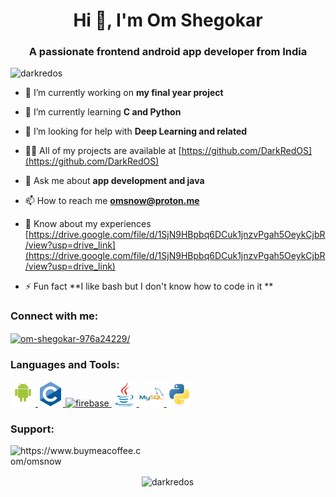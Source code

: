 <h1 align="center">Hi 👋, I'm Om Shegokar</h1>
<h3 align="center">A passionate frontend android app developer from India</h3>

<p align="left"> <img src="https://komarev.com/ghpvc/?username=darkredos&label=Profile%20views&color=0e75b6&style=flat" alt="darkredos" /> </p>

- 🔭 I’m currently working on **my final year project**

- 🌱 I’m currently learning **C and Python**

- 🤝 I’m looking for help with **Deep Learning and related**

- 👨‍💻 All of my projects are available at [https://github.com/DarkRedOS](https://github.com/DarkRedOS)

- 💬 Ask me about **app development and java**

- 📫 How to reach me **omsnow@proton.me**

- 📄 Know about my experiences [https://drive.google.com/file/d/1SjN9HBpbq6DCuk1jnzvPgah5OeykCjbR/view?usp=drive_link](https://drive.google.com/file/d/1SjN9HBpbq6DCuk1jnzvPgah5OeykCjbR/view?usp=drive_link)

- ⚡ Fun fact **I like bash but I don't know how to code in it **

<h3 align="left">Connect with me:</h3>
<p align="left">
<a href="https://linkedin.com/in/om-shegokar-976a24229/" target="blank"><img align="center" src="https://raw.githubusercontent.com/rahuldkjain/github-profile-readme-generator/master/src/images/icons/Social/linked-in-alt.svg" alt="om-shegokar-976a24229/" height="30" width="40" /></a>
</p>

<h3 align="left">Languages and Tools:</h3>
<p align="left"> <a href="https://developer.android.com" target="_blank" rel="noreferrer"> <img src="https://raw.githubusercontent.com/devicons/devicon/master/icons/android/android-original-wordmark.svg" alt="android" width="40" height="40"/> </a> <a href="https://www.cprogramming.com/" target="_blank" rel="noreferrer"> <img src="https://raw.githubusercontent.com/devicons/devicon/master/icons/c/c-original.svg" alt="c" width="40" height="40"/> </a> <a href="https://firebase.google.com/" target="_blank" rel="noreferrer"> <img src="https://www.vectorlogo.zone/logos/firebase/firebase-icon.svg" alt="firebase" width="40" height="40"/> </a> <a href="https://www.java.com" target="_blank" rel="noreferrer"> <img src="https://raw.githubusercontent.com/devicons/devicon/master/icons/java/java-original.svg" alt="java" width="40" height="40"/> </a> <a href="https://www.mysql.com/" target="_blank" rel="noreferrer"> <img src="https://raw.githubusercontent.com/devicons/devicon/master/icons/mysql/mysql-original-wordmark.svg" alt="mysql" width="40" height="40"/> </a> <a href="https://www.python.org" target="_blank" rel="noreferrer"> <img src="https://raw.githubusercontent.com/devicons/devicon/master/icons/python/python-original.svg" alt="python" width="40" height="40"/> </a> </p>

<h3 align="left">Support:</h3>
<p><a href="https://www.buymeacoffee.com/https://www.buymeacoffee.com/omsnow"> <img align="left" src="https://cdn.buymeacoffee.com/buttons/v2/default-yellow.png" height="50" width="210" alt="https://www.buymeacoffee.com/omsnow" /></a></p><br><br>

<p><img align="center" src="https://github-readme-streak-stats.herokuapp.com/?user=darkredos&" alt="darkredos" /></p>
